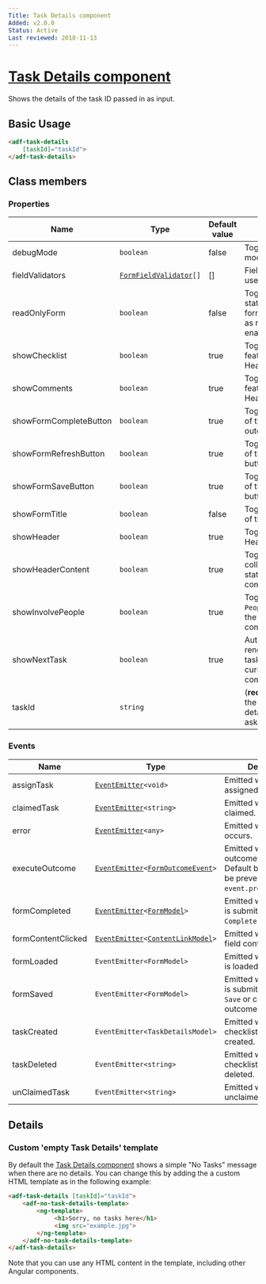 ```yaml
---
Title: Task Details component
Added: v2.0.0
Status: Active
Last reviewed: 2018-11-13
---
```


# [Task Details component](../../../lib/process-services/src/lib/task-list/components/task-details.component.ts "Defined in task-details.component.ts")

Shows the details of the task ID passed in as input.

## Basic Usage

```html
<adf-task-details 
    [taskId]="taskId">
</adf-task-details>
```

## Class members

### Properties

| Name | Type | Default value | Description |
| --- | --- | --- | --- |
| debugMode | `boolean` | false | Toggles debug mode. |
| fieldValidators | [`FormFieldValidator`](../../../lib/core/form/components/widgets/core/form-field-validator.ts)`[]` | \[] | Field validators for use with the form. |
| readOnlyForm | `boolean` | false | Toggles read-only state of the form. All form widgets render as read-only if enabled. |
| showChecklist | `boolean` | true | Toggles `Checklist` feature for the Header component. |
| showComments | `boolean` | true | Toggles `Comments` feature for the Header component. |
| showFormCompleteButton | `boolean` | true | Toggles rendering of the `Complete` outcome button. |
| showFormRefreshButton | `boolean` | true | Toggles rendering of the `Refresh` button. |
| showFormSaveButton | `boolean` | true | Toggles rendering of the `Save` outcome button. |
| showFormTitle | `boolean` | false | Toggles rendering of the form title. |
| showHeader | `boolean` | true | Toggles task details Header component. |
| showHeaderContent | `boolean` | true | Toggles collapsed/expanded state of the Header component. |
| showInvolvePeople | `boolean` | true | Toggles `Involve People` feature for the Header component. |
| showNextTask | `boolean` | true | Automatically renders the next task when the current one is completed. |
| taskId | `string` |  | (**required**) The id of the task whose details we are asking for. |

### Events

| Name | Type | Description |
| --- | --- | --- |
| assignTask | [`EventEmitter`](https://angular.io/api/core/EventEmitter)`<void>` | Emitted when a task is assigned. |
| claimedTask | [`EventEmitter`](https://angular.io/api/core/EventEmitter)`<string>` | Emitted when a task is claimed. |
| error | [`EventEmitter`](https://angular.io/api/core/EventEmitter)`<any>` | Emitted when an error occurs. |
| executeOutcome | [`EventEmitter`](https://angular.io/api/core/EventEmitter)`<`[`FormOutcomeEvent`](../../../lib/core/form/components/widgets/core/form-outcome-event.model.ts)`>` | Emitted when any outcome is executed. Default behaviour can be prevented via `event.preventDefault()`. |
| formCompleted | [`EventEmitter`](https://angular.io/api/core/EventEmitter)`<`[`FormModel`](../../../lib/core/form/components/widgets/core/form.model.ts)`>` | Emitted when the form is submitted with the `Complete` outcome. |
| formContentClicked | [`EventEmitter`](https://angular.io/api/core/EventEmitter)`<`[`ContentLinkModel`](../../../lib/core/form/components/widgets/core/content-link.model.ts)`>` | Emitted when the form field content is clicked. |
| formLoaded | `EventEmitter<FormModel>` | Emitted when the form is loaded or reloaded. |
| formSaved | `EventEmitter<FormModel>` | Emitted when the form is submitted with the `Save` or custom outcomes. |
| taskCreated | `EventEmitter<TaskDetailsModel>` | Emitted when a checklist task is created. |
| taskDeleted | `EventEmitter<string>` | Emitted when a checklist task is deleted. |
| unClaimedTask | `EventEmitter<string>` | Emitted when a task is unclaimed. |

## Details

### Custom 'empty Task Details' template

By default the [Task Details component](task-details.component.md) shows a simple "No Tasks"  message when there are
no details. You can change this by adding the a custom HTML template as in the following
example:

```html
<adf-task-details [taskId]="taskId">
    <adf-no-task-details-template>
        <ng-template>
             <h1>Sorry, no tasks here</h1>
             <img src="example.jpg">
        </ng-template>
    </adf-no-task-details-template>
</adf-task-details>    
```

Note that you can use any HTML content in the template, including other Angular components.
